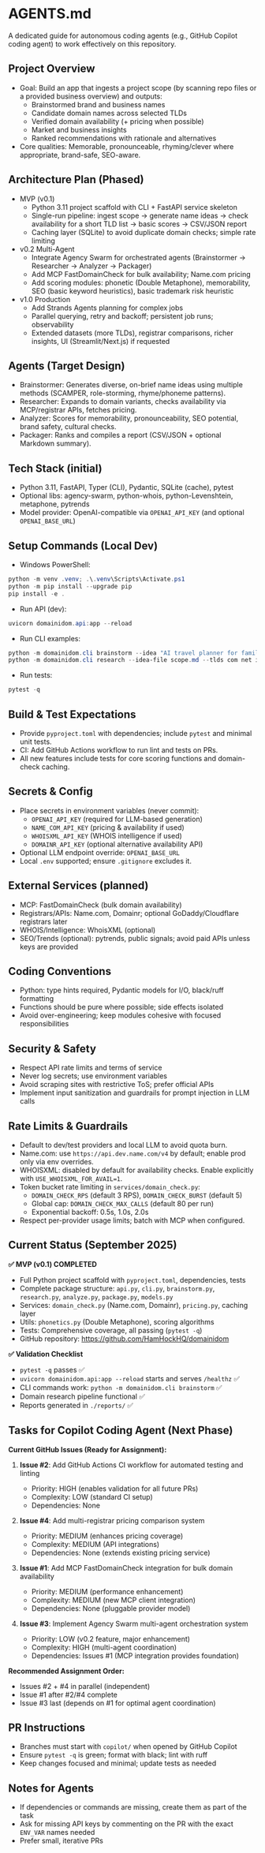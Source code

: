 # AGENTS.md

A dedicated guide for autonomous coding agents (e.g., GitHub Copilot coding agent) to work effectively on this repository.

## Project Overview

- Goal: Build an app that ingests a project scope (by scanning repo files or a provided business overview) and outputs:
  - Brainstormed brand and business names
  - Candidate domain names across selected TLDs
  - Verified domain availability (+ pricing when possible)
  - Market and business insights
  - Ranked recommendations with rationale and alternatives
- Core qualities: Memorable, pronounceable, rhyming/clever where appropriate, brand-safe, SEO-aware.

## Architecture Plan (Phased)

- MVP (v0.1)
  - Python 3.11 project scaffold with CLI + FastAPI service skeleton
  - Single-run pipeline: ingest scope → generate name ideas → check availability for a short TLD list → basic scores → CSV/JSON report
  - Caching layer (SQLite) to avoid duplicate domain checks; simple rate limiting
- v0.2 Multi-Agent
  - Integrate Agency Swarm for orchestrated agents (Brainstormer → Researcher → Analyzer → Packager)
  - Add MCP FastDomainCheck for bulk availability; Name.com pricing
  - Add scoring modules: phonetic (Double Metaphone), memorability, SEO (basic keyword heuristics), basic trademark risk heuristic
- v1.0 Production
  - Add Strands Agents planning for complex jobs
  - Parallel querying, retry and backoff; persistent job runs; observability
  - Extended datasets (more TLDs), registrar comparisons, richer insights, UI (Streamlit/Next.js) if requested

## Agents (Target Design)

- Brainstormer: Generates diverse, on-brief name ideas using multiple methods (SCAMPER, role-storming, rhyme/phoneme patterns).
- Researcher: Expands to domain variants, checks availability via MCP/registrar APIs, fetches pricing.
- Analyzer: Scores for memorability, pronounceability, SEO potential, brand safety, cultural checks.
- Packager: Ranks and compiles a report (CSV/JSON + optional Markdown summary).

## Tech Stack (initial)

- Python 3.11, FastAPI, Typer (CLI), Pydantic, SQLite (cache), pytest
- Optional libs: agency-swarm, python-whois, python-Levenshtein, metaphone, pytrends
- Model provider: OpenAI-compatible via `OPENAI_API_KEY` (and optional `OPENAI_BASE_URL`)

## Setup Commands (Local Dev)

- Windows PowerShell:

```powershell
python -m venv .venv; .\.venv\Scripts\Activate.ps1
python -m pip install --upgrade pip
pip install -e .
```

- Run API (dev):

```powershell
uvicorn domainidom.api:app --reload
```

- Run CLI examples:

```powershell
python -m domainidom.cli brainstorm --idea "AI travel planner for families" --tlds com io ai
python -m domainidom.cli research --idea-file scope.md --tlds com net io --max 50 --out report.json
```

- Run tests:

```powershell
pytest -q
```

## Build & Test Expectations

- Provide `pyproject.toml` with dependencies; include `pytest` and minimal unit tests.
- CI: Add GitHub Actions workflow to run lint and tests on PRs.
- All new features include tests for core scoring functions and domain-check caching.

## Secrets & Config

- Place secrets in environment variables (never commit):
  - `OPENAI_API_KEY` (required for LLM-based generation)
  - `NAME_COM_API_KEY` (pricing & availability if used)
  - `WHOISXML_API_KEY` (WHOIS intelligence if used)
  - `DOMAINR_API_KEY` (optional alternative availability API)
- Optional LLM endpoint override: `OPENAI_BASE_URL`
- Local `.env` supported; ensure `.gitignore` excludes it.

## External Services (planned)

- MCP: FastDomainCheck (bulk domain availability)
- Registrars/APIs: Name.com, Domainr; optional GoDaddy/Cloudflare registrars later
- WHOIS/Intelligence: WhoisXML (optional)
- SEO/Trends (optional): pytrends, public signals; avoid paid APIs unless keys are provided

## Coding Conventions

- Python: type hints required, Pydantic models for I/O, black/ruff formatting
- Functions should be pure where possible; side effects isolated
- Avoid over-engineering; keep modules cohesive with focused responsibilities

## Security & Safety

- Respect API rate limits and terms of service
- Never log secrets; use environment variables
- Avoid scraping sites with restrictive ToS; prefer official APIs
- Implement input sanitization and guardrails for prompt injection in LLM calls

## Rate Limits & Guardrails

- Default to dev/test providers and local LLM to avoid quota burn.
- Name.com: use `https://api.dev.name.com/v4` by default; enable prod only via env overrides.
- WHOISXML: disabled by default for availability checks. Enable explicitly with `USE_WHOISXML_FOR_AVAIL=1`.
- Token bucket rate limiting in `services/domain_check.py`:
  - `DOMAIN_CHECK_RPS` (default 3 RPS), `DOMAIN_CHECK_BURST` (default 5)
  - Global cap: `DOMAIN_CHECK_MAX_CALLS` (default 80 per run)
  - Exponential backoff: 0.5s, 1.0s, 2.0s
- Respect per-provider usage limits; batch with MCP when configured.

## Current Status (September 2025)

**✅ MVP (v0.1) COMPLETED**
- Full Python project scaffold with `pyproject.toml`, dependencies, tests
- Complete package structure: `api.py`, `cli.py`, `brainstorm.py`, `research.py`, `analyze.py`, `package.py`, `models.py`
- Services: `domain_check.py` (Name.com, Domainr), `pricing.py`, caching layer
- Utils: `phonetics.py` (Double Metaphone), scoring algorithms  
- Tests: Comprehensive coverage, all passing (`pytest -q`)
- GitHub repository: https://github.com/HamHockHQ/domainidom

**✅ Validation Checklist**
- `pytest -q` passes ✅
- `uvicorn domainidom.api:app --reload` starts and serves `/healthz` ✅
- CLI commands work: `python -m domainidom.cli brainstorm` ✅
- Domain research pipeline functional ✅
- Reports generated in `./reports/` ✅

## Tasks for Copilot Coding Agent (Next Phase)

**Current GitHub Issues (Ready for Assignment):**

1. **Issue #2**: Add GitHub Actions CI workflow for automated testing and linting
   - Priority: HIGH (enables validation for all future PRs)  
   - Complexity: LOW (standard CI setup)
   - Dependencies: None

2. **Issue #4**: Add multi-registrar pricing comparison system  
   - Priority: MEDIUM (enhances pricing coverage)
   - Complexity: MEDIUM (API integrations)
   - Dependencies: None (extends existing pricing service)

3. **Issue #1**: Add MCP FastDomainCheck integration for bulk domain availability
   - Priority: MEDIUM (performance enhancement)  
   - Complexity: MEDIUM (new MCP client integration)
   - Dependencies: None (pluggable provider model)

4. **Issue #3**: Implement Agency Swarm multi-agent orchestration system
   - Priority: LOW (v0.2 feature, major enhancement)
   - Complexity: HIGH (multi-agent coordination)  
   - Dependencies: Issues #1 (MCP integration provides foundation)

**Recommended Assignment Order:**
- Issues #2 + #4 in parallel (independent)
- Issue #1 after #2/#4 complete  
- Issue #3 last (depends on #1 for optimal agent coordination)

## PR Instructions

- Branches must start with `copilot/` when opened by GitHub Copilot
- Ensure `pytest -q` is green; format with black; lint with ruff
- Keep changes focused and minimal; update tests as needed

## Notes for Agents

- If dependencies or commands are missing, create them as part of the task
- Ask for missing API keys by commenting on the PR with the exact `ENV_VAR` names needed
- Prefer small, iterative PRs
